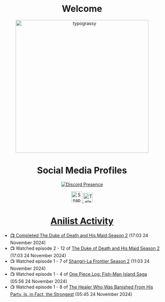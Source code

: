 <div align="center">

# Welcome
<a href="https://github.com/kawarimidoll/typograssy">
    <img alt="typograssy" src="https://typograssy.deno.dev/api?text=%E3%82%88%E3%81%86%E3%81%93%E3%81%9D%E3%81%BF%E3%81%AA%E3%81%95%E3%82%93%20-%20Sheby--&&l0=none&l1=82d9d0&l2=027353&l3=038c4c&l4=01402e&bg=none&frame=none&speed=100&comment=" width="421.99">
</a>

</div>

<div align="center">

# Social Media Profiles

[![Discord Presence](https://lanyard.cnrad.dev/api/612532963938271232)](https://discord.com/users/612532963938271232)


<a href="https://www.snapchat.com/add/a.sheby" title="Snapchat Profile">
    <img src="https://www.freepnglogos.com/uploads/snapchat-logo-png-0.png" width="35" alt="Snapchat Logo" />


<a href="https://t.me/ASheby" title="Telegram Profile">
    <img src="https://www.freepnglogos.com/uploads/telegram-logo-png-0.png" width="30" alt="Telegram Logo" />


</div>

<div align="center">

# Anilist Activity

</div>

<!-- ANILIST_ACTIVITY:start -->

-   📺 Completed [The Duke of Death and His Maid Season 2](https://anilist.co/anime/139435) (17:03 24 November 2024)
-   📺 Watched episode 2 - 12 of [The Duke of Death and His Maid Season 2](https://anilist.co/anime/139435) (17:03 24 November 2024)
-   📺 Watched episode 1 - 7 of [Shangri-La Frontier Season 2](https://anilist.co/anime/176508) (11:03 24 November 2024)
-   📺 Watched episode 1 - 4 of [One Piece Log: Fish-Man Island Saga](https://anilist.co/anime/183423) (05:56 24 November 2024)
-   📺 Watched episode 1 - 8 of [The Healer Who Was Banished From His Party, Is, in Fact, the Strongest](https://anilist.co/anime/174043) (05:45 24 November 2024)

<!-- ANILIST_ACTIVITY:end -->
